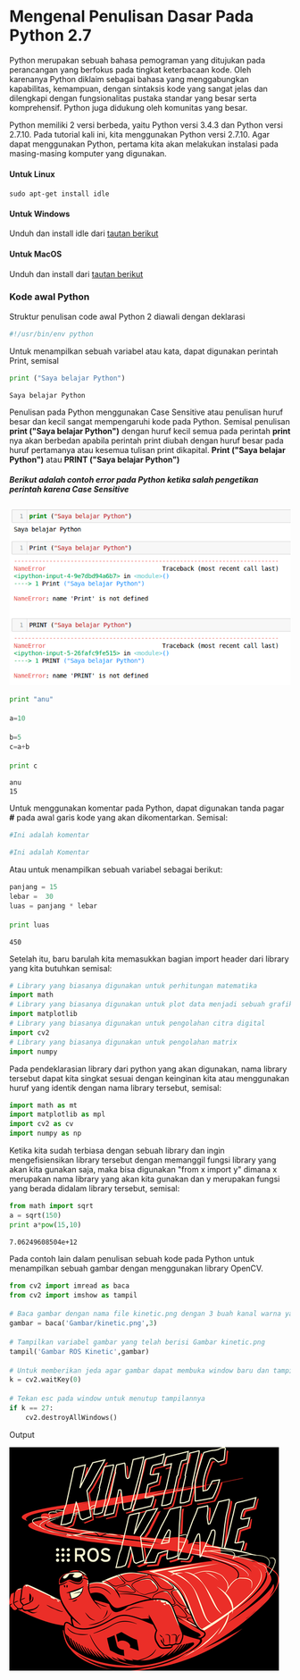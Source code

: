 
# Mengenal Penulisan Dasar Pada Python 2.7

Python merupakan sebuah bahasa pemograman yang ditujukan pada perancangan yang berfokus pada tingkat keterbacaan kode. Oleh karenanya Python diklaim sebagai bahasa yang menggabungkan kapabilitas, kemampuan, dengan sintaksis kode yang sangat jelas dan dilengkapi dengan fungsionalitas pustaka standar yang besar serta komprehensif. Python juga didukung oleh komunitas yang besar.

Python memiliki 2 versi berbeda, yaitu Python versi 3.4.3 dan Python versi 2.7.10. Pada tutorial kali ini, kita menggunakan Python versi 2.7.10. Agar dapat menggunakan Python, pertama kita akan melakukan instalasi pada masing-masing komputer yang digunakan. 

#### Untuk Linux

```
sudo apt-get install idle
```

#### Untuk Windows

Unduh dan install idle dari [tautan berikut](https://www.python.org/downloads/release/python-2714/)

#### Untuk MacOS

Unduh dan install dari [tautan berikut](https://www.python.org/downloads/release/python-2714/)

### Kode awal Python 

Struktur penulisan code awal Python 2 diawali dengan deklarasi


```python
#!/usr/bin/env python
```

Untuk menampilkan sebuah variabel atau kata, dapat digunakan perintah Print, semisal


```python
print ("Saya belajar Python")
```

    Saya belajar Python


Penulisan pada Python menggunakan Case Sensitive atau penulisan huruf besar dan kecil sangat mempengaruhi kode pada Python. Semisal penulisan **print ("Saya belajar Python")** dengan huruf kecil semua pada perintah **print** nya akan berbedan apabila perintah print diubah dengan huruf besar pada huruf pertamanya atau kesemua tulisan print dikapital. **Print ("Saya belajar Python")** atau **PRINT ("Saya belajar Python")**

##### Berikut adalah contoh error pada Python ketika salah pengetikan perintah karena Case Sensitive


![alt text](https://raw.githubusercontent.com/yogidm/Seputar-Python/master/1.1%20Mengenal%20Penulisan%20Dasar%20Pada%20Python%202.7/Error%20Print.png)



```python
print "anu"

a=10

b=5
c=a+b

print c

```

    anu
    15


Untuk menggunakan komentar pada Python, dapat digunakan tanda pagar **#** pada awal garis kode yang akan dikomentarkan. Semisal:

```python
#Ini adalah komentar
```


```python
#Ini adalah Komentar
```

Atau untuk menampilkan sebuah variabel sebagai berikut:


```python
panjang = 15
lebar =  30
luas = panjang * lebar

print luas
```

    450


Setelah itu, baru barulah kita memasukkan bagian import header dari library yang kita butuhkan semisal:


```python
# Library yang biasanya digunakan untuk perhitungan matematika
import math
# Library yang biasanya digunakan untuk plot data menjadi sebuah grafik
import matplotlib
# Library yang biasanya digunakan untuk pengolahan citra digital
import cv2
# Library yang biasanya digunakan untuk pengolahan matrix
import numpy
```

Pada pendeklarasian library dari python yang akan digunakan, nama library tersebut dapat kita singkat sesuai dengan keinginan kita atau menggunakan huruf yang identik dengan nama library tersebut, semisal:


```python
import math as mt
import matplotlib as mpl
import cv2 as cv
import numpy as np
```

Ketika kita sudah terbiasa dengan sebuah library dan ingin mengefisiensikan library tersebut dengan memanggil fungsi library yang akan kita gunakan saja, maka bisa digunakan "from x import y" dimana x merupakan nama library yang akan kita gunakan dan y merupakan fungsi yang berada didalam library tersebut, semisal:


```python
from math import sqrt
a = sqrt(150)
print a*pow(15,10)
```

    7.06249608504e+12


Pada contoh lain dalam penulisan sebuah kode pada Python untuk menampilkan sebuah gambar dengan menggunakan library OpenCV. 


```python
from cv2 import imread as baca
from cv2 import imshow as tampil

# Baca gambar dengan nama file kinetic.png dengan 3 buah kanal warna yaitu RGB dan masukkan pada variabel gambar
gambar = baca('Gambar/kinetic.png',3)

# Tampilkan variabel gambar yang telah berisi Gambar kinetic.png
tampil('Gambar ROS Kinetic',gambar)

# Untuk memberikan jeda agar gambar dapat membuka window baru dan tampil
k = cv2.waitKey(0)

# Tekan esc pada window untuk menutup tampilannya
if k == 27:
    cv2.destroyAllWindows()
```

Output

![alt text](https://raw.githubusercontent.com/yogidm/Seputar-Python/master/1.1%20Mengenal%20Penulisan%20Dasar%20Pada%20Python%202.7/kinetic.png)

